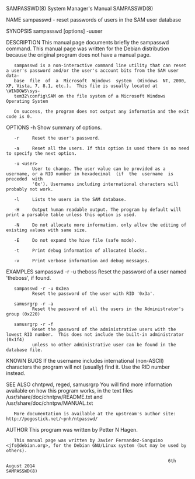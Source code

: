 SAMPASSWD(8)                                                  System Manager's Manual                                                 SAMPASSWD(8)

NAME
       sampasswd - reset passwords of users in the SAM user database

SYNOPSIS
       sampasswd [options] -uuser <samfile>

DESCRIPTION
       This  manual  page  documents briefly the sampasswd command.  This manual page was written for the Debian distribution because the original
       program does not have a manual page.

       sampasswd is a non-interactive command line utility that can reset a user's password and/or the user's account bits from the SAM user data‐
       base  file  of  a  Microsoft  Windows  system  (Windows  NT, 2000, XP, Vista, 7, 8.1, etc.).  This file is usually located at \WINDOWS\sys‐
       tem32\config\SAM on the file system of a Microsoft Windows Operating System

       On success, the program does not output any informatin and the exit code is 0.

OPTIONS
       -h     Show summary of options.

       -r     Reset the user's password.

       -a     Reset all the users. If this option is used there is no need to specify the next option.

       -u <user>
              User to change. The user value can be provided as a username, or a RID number in hexadecimal  (if  the  username  is  preceded  with
              '0x'). Usernames including international characters will probably not work.

       -l     Lists the users in the SAM database.

       -H     Output human readable output. The program by default will print a parsable table unless this option is used.

       -N     Do not allocate more information, only allow the editing of existing values with same size.

       -E     Do not expand the hive file (safe mode).

       -t     Print debug information of allocated blocks.

       -v     Print verbose information and debug messages.

EXAMPLES
       sampasswd -r -u theboss
              Reset the password of a user named 'theboss', if found.

       sampasswd -r -u 0x3ea
              Reset the password of the user with RID '0x3a'.

       samusrgrp -r -a
              Reset the password of all the users in the Administrator's group (0x220)

       samusrgrp -r -f
              Reset the password of the administrative users with the lowest RID number.  This does not include the built-in administrator (0x1f4)
              unless no other administrative user can be found in the database file.

KNOWN BUGS
       If the username includes international (non-ASCII) characters the program will not (usually) find it. Use the RID number instead.

SEE ALSO
       chntpwd, reged, samusrgrp
       You  will  find   more  information  available  on  how  this  program  works,  in  the  text  files  /usr/share/doc/chntpw/README.txt  and
       /usr/share/doc/chntpw/MANUAL.txt

       More documentation is available at the upstream's author site: http://pogostick.net/~pnh/ntpasswd/

AUTHOR
       This program was written by Petter N Hagen.

       This manual page was written by Javier Fernandez-Sanguino <jfs@debian.org>, for the Debian GNU/Linux system (but may be used by others).

                                                                  6th August 2014                                                     SAMPASSWD(8)
